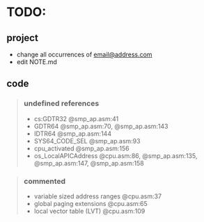 # TODO:
## project
* change all occurrences of email@address.com
* edit NOTE.md

## code
> ### undefined references
> * cs:GDTR32                           @smp_ap.asm:41
> * GDTR64                              @smp_ap.asm:70, @smp_ap.asm:143
> * IDTR64                              @smp_ap.asm:144
> * SYS64_CODE_SEL                      @smp_ap.asm:93
> * cpu_activated                       @smp_ap.asm:156
> * os_LocalAPICAddress                 @cpu.asm:86, @smp_ap.asm:135, @smp_ap.asm:147, @smp_ap.asm:158

> ### commented
> * variable sized address ranges       @cpu.asm:37
> * global paging extensions            @cpu.asm:65
> * local vector table (LVT)            @cpu.asm:109